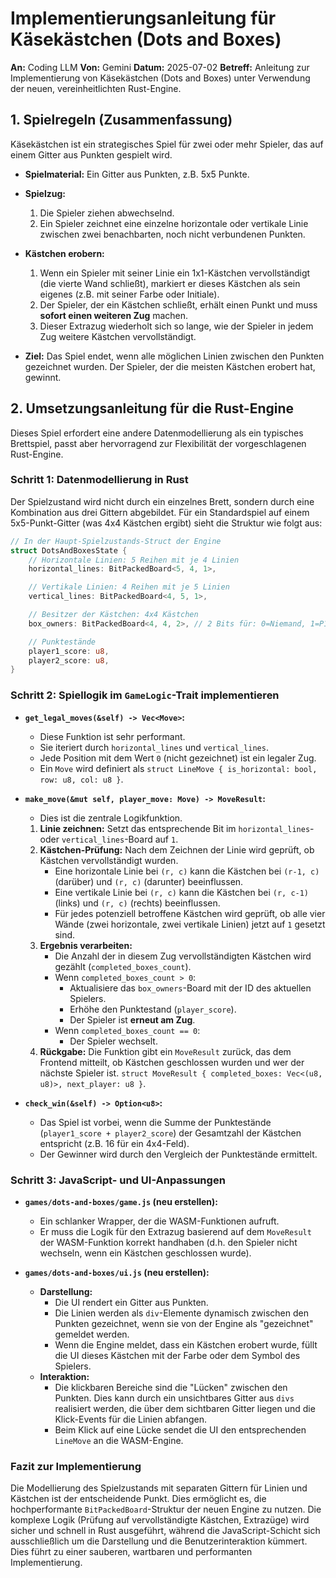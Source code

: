 
# Implementierungsanleitung für Käsekästchen (Dots and Boxes)

**An:** Coding LLM
**Von:** Gemini
**Datum:** 2025-07-02
**Betreff:** Anleitung zur Implementierung von Käsekästchen (Dots and Boxes) unter Verwendung der neuen, vereinheitlichten Rust-Engine.

## 1. Spielregeln (Zusammenfassung)

Käsekästchen ist ein strategisches Spiel für zwei oder mehr Spieler, das auf einem Gitter aus Punkten gespielt wird.

-   **Spielmaterial:** Ein Gitter aus Punkten, z.B. 5x5 Punkte.

-   **Spielzug:**
    1.  Die Spieler ziehen abwechselnd.
    2.  Ein Spieler zeichnet eine einzelne horizontale oder vertikale Linie zwischen zwei benachbarten, noch nicht verbundenen Punkten.

-   **Kästchen erobern:**
    1.  Wenn ein Spieler mit seiner Linie ein 1x1-Kästchen vervollständigt (die vierte Wand schließt), markiert er dieses Kästchen als sein eigenes (z.B. mit seiner Farbe oder Initiale).
    2.  Der Spieler, der ein Kästchen schließt, erhält einen Punkt und muss **sofort einen weiteren Zug** machen.
    3.  Dieser Extrazug wiederholt sich so lange, wie der Spieler in jedem Zug weitere Kästchen vervollständigt.

-   **Ziel:** Das Spiel endet, wenn alle möglichen Linien zwischen den Punkten gezeichnet wurden. Der Spieler, der die meisten Kästchen erobert hat, gewinnt.

## 2. Umsetzungsanleitung für die Rust-Engine

Dieses Spiel erfordert eine andere Datenmodellierung als ein typisches Brettspiel, passt aber hervorragend zur Flexibilität der vorgeschlagenen Rust-Engine.

### Schritt 1: Datenmodellierung in Rust

Der Spielzustand wird nicht durch ein einzelnes Brett, sondern durch eine Kombination aus drei Gittern abgebildet. Für ein Standardspiel auf einem 5x5-Punkt-Gitter (was 4x4 Kästchen ergibt) sieht die Struktur wie folgt aus:

```rust
// In der Haupt-Spielzustands-Struct der Engine
struct DotsAndBoxesState {
    // Horizontale Linien: 5 Reihen mit je 4 Linien
    horizontal_lines: BitPackedBoard<5, 4, 1>,

    // Vertikale Linien: 4 Reihen mit je 5 Linien
    vertical_lines: BitPackedBoard<4, 5, 1>,

    // Besitzer der Kästchen: 4x4 Kästchen
    box_owners: BitPackedBoard<4, 4, 2>, // 2 Bits für: 0=Niemand, 1=P1, 2=P2

    // Punktestände
    player1_score: u8,
    player2_score: u8,
}
```

### Schritt 2: Spiellogik im `GameLogic`-Trait implementieren

-   **`get_legal_moves(&self) -> Vec<Move>`:**
    -   Diese Funktion ist sehr performant.
    -   Sie iteriert durch `horizontal_lines` und `vertical_lines`.
    -   Jede Position mit dem Wert `0` (nicht gezeichnet) ist ein legaler Zug.
    -   Ein `Move` wird definiert als `struct LineMove { is_horizontal: bool, row: u8, col: u8 }`.

-   **`make_move(&mut self, player_move: Move) -> MoveResult`:**
    -   Dies ist die zentrale Logikfunktion.
    1.  **Linie zeichnen:** Setzt das entsprechende Bit im `horizontal_lines`- oder `vertical_lines`-Board auf `1`.
    2.  **Kästchen-Prüfung:** Nach dem Zeichnen der Linie wird geprüft, ob Kästchen vervollständigt wurden.
        -   Eine horizontale Linie bei `(r, c)` kann die Kästchen bei `(r-1, c)` (darüber) und `(r, c)` (darunter) beeinflussen.
        -   Eine vertikale Linie bei `(r, c)` kann die Kästchen bei `(r, c-1)` (links) und `(r, c)` (rechts) beeinflussen.
        -   Für jedes potenziell betroffene Kästchen wird geprüft, ob alle vier Wände (zwei horizontale, zwei vertikale Linien) jetzt auf `1` gesetzt sind.
    3.  **Ergebnis verarbeiten:**
        -   Die Anzahl der in diesem Zug vervollständigten Kästchen wird gezählt (`completed_boxes_count`).
        -   Wenn `completed_boxes_count > 0`:
            -   Aktualisiere das `box_owners`-Board mit der ID des aktuellen Spielers.
            -   Erhöhe den Punktestand (`player_score`).
            -   Der Spieler ist **erneut am Zug**.
        -   Wenn `completed_boxes_count == 0`:
            -   Der Spieler wechselt.
    4.  **Rückgabe:** Die Funktion gibt ein `MoveResult` zurück, das dem Frontend mitteilt, ob Kästchen geschlossen wurden und wer der nächste Spieler ist. `struct MoveResult { completed_boxes: Vec<(u8, u8)>, next_player: u8 }`.

-   **`check_win(&self) -> Option<u8>`:**
    -   Das Spiel ist vorbei, wenn die Summe der Punktestände (`player1_score + player2_score`) der Gesamtzahl der Kästchen entspricht (z.B. 16 für ein 4x4-Feld).
    -   Der Gewinner wird durch den Vergleich der Punktestände ermittelt.

### Schritt 3: JavaScript- und UI-Anpassungen

-   **`games/dots-and-boxes/game.js` (neu erstellen):**
    -   Ein schlanker Wrapper, der die WASM-Funktionen aufruft.
    -   Er muss die Logik für den Extrazug basierend auf dem `MoveResult` der WASM-Funktion korrekt handhaben (d.h. den Spieler nicht wechseln, wenn ein Kästchen geschlossen wurde).

-   **`games/dots-and-boxes/ui.js` (neu erstellen):**
    -   **Darstellung:**
        -   Die UI rendert ein Gitter aus Punkten.
        -   Die Linien werden als `div`-Elemente dynamisch zwischen den Punkten gezeichnet, wenn sie von der Engine als "gezeichnet" gemeldet werden.
        -   Wenn die Engine meldet, dass ein Kästchen erobert wurde, füllt die UI dieses Kästchen mit der Farbe oder dem Symbol des Spielers.
    -   **Interaktion:**
        -   Die klickbaren Bereiche sind die "Lücken" zwischen den Punkten. Dies kann durch ein unsichtbares Gitter aus `divs` realisiert werden, die über dem sichtbaren Gitter liegen und die Klick-Events für die Linien abfangen.
        -   Beim Klick auf eine Lücke sendet die UI den entsprechenden `LineMove` an die WASM-Engine.

### Fazit zur Implementierung

Die Modellierung des Spielzustands mit separaten Gittern für Linien und Kästchen ist der entscheidende Punkt. Dies ermöglicht es, die hochperformante `BitPackedBoard`-Struktur der neuen Engine zu nutzen. Die komplexe Logik (Prüfung auf vervollständigte Kästchen, Extrazüge) wird sicher und schnell in Rust ausgeführt, während die JavaScript-Schicht sich ausschließlich um die Darstellung und die Benutzerinteraktion kümmert. Dies führt zu einer sauberen, wartbaren und performanten Implementierung.
